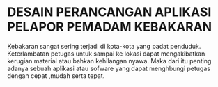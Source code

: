 # DESAIN PERANCANGAN APLIKASI PELAPOR PEMADAM KEBAKARAN
Kebakaran sangat sering terjadi di kota-kota yang padat penduduk. Keterlambatan petugas untuk sampai ke lokasi dapat mengakibatkan kerugian material atau bahkan kehilangan nyawa.
Maka dari itu penting adanya sebuah aplikasi atau sofware yang dapat menghbungi petugas dengan cepat ,mudah serta tepat.
